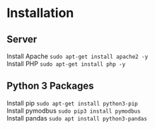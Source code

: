 # Installation

## Server
Install Apache `sudo apt-get install apache2 -y`<br>
Install PHP `sudo apt-get install php -y`

## Python 3 Packages
Install pip `sudo apt-get install python3-pip`<br>
Install pymodbus `sudo pip3 install pymodbus`<br>
Install pandas `sudo apt install python3-pandas`